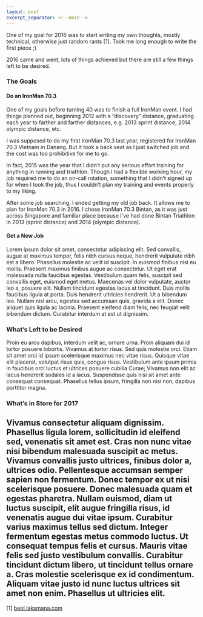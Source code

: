 ```yaml
---
layout: post
excerpt_separator: <!--more-->
---
```

One of my goal for 2016 was to start writing my own thoughts, mostly technical, otherwise just random rants [1]. Took me long enough to write the first piece ;)

2016 came and went, lots of things achieved but there are still a few things left to be desired.
<!--more-->

### The Goals

#### Do an IronMan 70.3

One of my goals before turning 40 was to finish a full IronMan event. I had things planned out, beginning 2012 with a “discovery” distance, graduating each year to farther and farther distances, e.g. 2013 sprint distance, 2014 olympic distance, etc.

I was supposed to do my first IronMan 70.3 last year, registered for IronMan 70.3 Vietnam in Danang. But it took a back seat as I just switched job and the cost was too prohibitive for me to go.

In fact, 2015 was the year that I didn’t put any serious effort training for anything in running and triathlon. Though I had a flexible working hour, my job required me to do an on-call rotation, something that I didn’t signed up for when I took the job, thus I couldn’t plan my training and events properly to my liking.

After some job searching, I ended getting my old job back. It allows me to plan for IronMan 70.3 in 2016. I chose IronMan 70.3 Bintan, as it was just across Singapore and familiar place because I’ve had done Bintan Triathlon in 2013 (sprint distance) and 2014 (olympic distance).

#### Get a New Job 

Lorem ipsum dolor sit amet, consectetur adipiscing elit. Sed convallis, augue at maximus tempor, felis nibh cursus neque, hendrerit vulputate nibh est a libero. Phasellus molestie ac velit id suscipit. In euismod finibus nisi eu mollis. Praesent maximus finibus augue ac consectetur. Ut eget erat malesuada nulla faucibus egestas. Vestibulum quam felis, suscipit sed convallis eget, euismod eget metus. Maecenas vel dolor vulputate, auctor leo a, posuere elit. Nullam tincidunt egestas lacus at tincidunt. Duis mollis faucibus ligula at porta. Duis hendrerit ultricies hendrerit. Ut a bibendum leo. Nullam nisl arcu, egestas sed accumsan quis, gravida a elit. Donec aliquet quis ligula ac lacinia. Praesent eleifend diam felis, nec feugiat velit bibendum dictum. Curabitur interdum at est ut dignissim.
### What’s Left to be Desired
Proin eu arcu dapibus, interdum velit ac, ornare urna. Proin aliquam dui id tortor posuere lobortis. Vivamus at tortor risus. Sed quis molestie orci. Etiam sit amet orci id ipsum scelerisque maximus nec vitae risus. Quisque vitae elit placerat, volutpat risus quis, congue risus. Vestibulum ante ipsum primis in faucibus orci luctus et ultrices posuere cubilia Curae; Vivamus non elit ac lacus hendrerit sodales id a lacus. Suspendisse quis nisi sit amet ante consequat consequat. Phasellus tellus ipsum, fringilla non nisi non, dapibus porttitor magna.
### What’s in Store for 2017
Vivamus consectetur aliquam dignissim. Phasellus ligula lorem, sollicitudin id eleifend sed, venenatis sit amet est. Cras non nunc vitae nisi bibendum malesuada suscipit ac metus. Vivamus convallis justo ultrices, finibus dolor a, ultrices odio. Pellentesque accumsan semper sapien non fermentum. Donec tempor ex ut nisi scelerisque posuere. Donec malesuada quam et egestas pharetra. Nullam euismod, diam ut luctus suscipit, elit augue fringilla risus, id venenatis augue dui vitae ipsum. Curabitur varius maximus tellus sed dictum. Integer fermentum egestas metus commodo luctus. Ut consequat tempus felis et cursus. Mauris vitae felis sed justo vestibulum convallis. Curabitur tincidunt dictum libero, ut tincidunt tellus ornare a. Cras molestie scelerisque ex id condimentum. Aliquam vitae justo id nunc luctus ultrices sit amet non enim. Phasellus ut ultricies elit.
---
[1] [beol.laksmana.com](http://beol.laksmana.com/)
